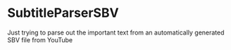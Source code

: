 # SubtitleParserSBV

Just trying to parse out the important text from an automatically generated SBV file from YouTube
